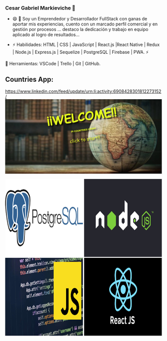 ### Cesar Gabriel Markieviche 👋

- 😄 💬 Soy un Emprendedor y Desarrollador FullStack con ganas de aportar mis experiencias, cuento con un marcado perfil comercial y en gestión por procesos ...  destaco la dedicación y trabajo en equipo aplicado al logro de resultados... 

- ⚡ Habilidades: HTML | CSS | JavaScript | React.js |React Native | Redux | Node.js | Express.js | Sequelize | PostgreSQL | Firebase | PWA. ⚡

🔧 Herramientas: VSCode | Trello | Git | GitHub.

## Countries App:
https://www.linkedin.com/feed/update/urn:li:activity:6908428301812273152/
![1](https://github.com/polacomark/polacomark/blob/main/assest/WhatsApp%20Image%202022-03-03%20at%209.28.47%20AM.jpeg)

<p> 
<img height="250" width='250' src='https://github.com/polacomark/polacomark/blob/main/assest/descarga%20(1).png'/>
<img height="250" width='250' src='https://github.com/polacomark/polacomark/blob/main/assest/descarga.png'/>
<img height="250" width='250' src='https://github.com/polacomark/polacomark/blob/main/assest/el_remozado_javascript.imagen.jpg'/>
<img height="250" width='250' src='https://github.com/polacomark/polacomark/blob/main/assest/react.png'/>
</p>
<!--
**polacomark/polacomark** is a ✨ _special_ ✨ repository because its `README.md` (this file) appears on your GitHub profile.

Here are some ideas to get you started:

 🔭  sfdfI’m currently working on ...
- 🌱 I’m currently learning ...
- 👯 I’m looking to collaborate on ...
- 🤔 I’m looking for help with ...
- 💬 Ask me about ...
- 📫 How to reach me: ...
- 😄 Pronouns: ...
- ⚡ Fun fact: ...
-->
